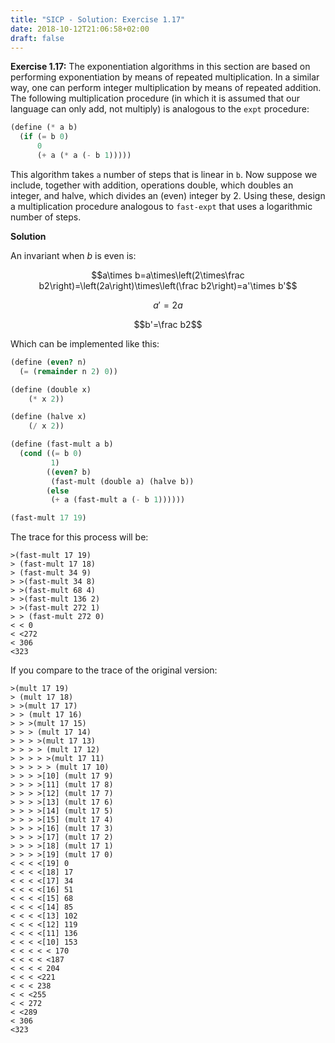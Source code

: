 ```yaml
---
title: "SICP - Solution: Exercise 1.17"
date: 2018-10-12T21:06:58+02:00
draft: false
---
```


**Exercise 1.17:** The exponentiation algorithms in this section are based on performing exponentiation by means of repeated multiplication. In a similar way, one can perform integer multiplication by means of repeated addition. The following multiplication procedure (in which it is assumed that our language can only add, not multiply) is analogous to the `expt` procedure:

```scheme
(define (* a b)
  (if (= b 0)
      0
      (+ a (* a (- b 1)))))
```

This algorithm takes `a` number of steps that is linear in `b`. Now suppose we include, together with addition, operations double, which doubles an integer, and halve, which divides an (even) integer by 2. Using these, design a multiplication procedure analogous to `fast-expt` that uses a logarithmic number of steps.

**Solution**

An invariant when $b$ is even is:

$$a\times b=a\times\left(2\times\frac b2\right)=\left(2a\right)\times\left(\frac b2\right)=a'\times b'$$

$$a'=2a$$

$$b'=\frac b2$$

Which can be implemented like this:

```scheme
(define (even? n)
  (= (remainder n 2) 0))

(define (double x)
    (* x 2))

(define (halve x)
    (/ x 2))

(define (fast-mult a b)
  (cond ((= b 0)
         1)
        ((even? b)
         (fast-mult (double a) (halve b))
        (else
         (+ a (fast-mult a (- b 1))))))

(fast-mult 17 19)
```

The trace for this process will be:

```
>(fast-mult 17 19)
> (fast-mult 17 18)
> (fast-mult 34 9)
> >(fast-mult 34 8)
> >(fast-mult 68 4)
> >(fast-mult 136 2)
> >(fast-mult 272 1)
> > (fast-mult 272 0)
< < 0
< <272
< 306
<323
```

If you compare to the trace of the original version:

```
>(mult 17 19)
> (mult 17 18)
> >(mult 17 17)
> > (mult 17 16)
> > >(mult 17 15)
> > > (mult 17 14)
> > > >(mult 17 13)
> > > > (mult 17 12)
> > > > >(mult 17 11)
> > > > > (mult 17 10)
> > > >[10] (mult 17 9)
> > > >[11] (mult 17 8)
> > > >[12] (mult 17 7)
> > > >[13] (mult 17 6)
> > > >[14] (mult 17 5)
> > > >[15] (mult 17 4)
> > > >[16] (mult 17 3)
> > > >[17] (mult 17 2)
> > > >[18] (mult 17 1)
> > > >[19] (mult 17 0)
< < < <[19] 0
< < < <[18] 17
< < < <[17] 34
< < < <[16] 51
< < < <[15] 68
< < < <[14] 85
< < < <[13] 102
< < < <[12] 119
< < < <[11] 136
< < < <[10] 153
< < < < < 170
< < < < <187
< < < < 204
< < < <221
< < < 238
< < <255
< < 272
< <289
< 306
<323
```
